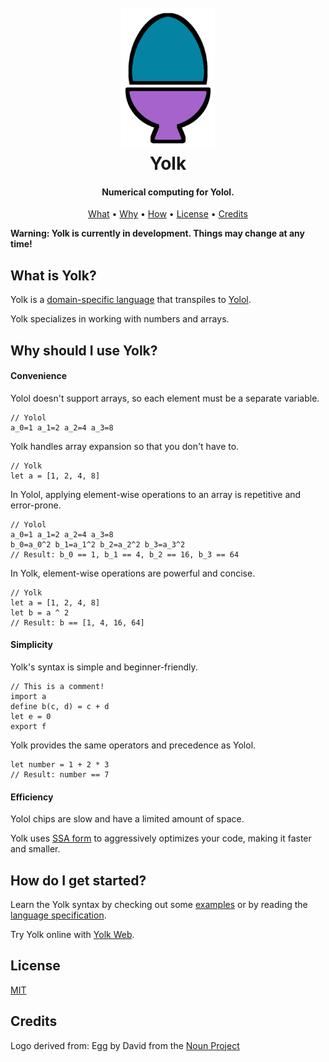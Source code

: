 <h1 align="center">
    <br>
    <img src="https://raw.githubusercontent.com/averycrespi/yolk/master/resources/yolk.png" width="150"</img>
    <br>
    Yolk
    <br>
</h1>

<h4 align="center">Numerical computing for Yolol.</h4>

<p align="center">
    <a href="#what-is-yolk">What</a> •
    <a href="#why-should-i-use-yolk">Why</a> •
    <a href="#how-do-i-get-started">How</a> •
    <a href="#license">License</a> •
    <a href="#credits">Credits</a>
</p>

**Warning: Yolk is currently in development. Things may change at any time!**

## What is Yolk?

Yolk is a [domain-specific language](https://en.wikipedia.org/wiki/Domain-specific_language) that transpiles to [Yolol](https://wiki.starbasegame.com/index.php/YOLOL).

Yolk specializes in working with numbers and arrays.

## Why should I use Yolk?

#### Convenience

Yolol doesn't support arrays, so each element must be a separate variable.

```
// Yolol
a_0=1 a_1=2 a_2=4 a_3=8
```

Yolk handles array expansion so that you don't have to.

```
// Yolk
let a = [1, 2, 4, 8]
```

In Yolol, applying element-wise operations to an array is repetitive and error-prone.

```
// Yolol
a_0=1 a_1=2 a_2=4 a_3=8
b_0=a_0^2 b_1=a_1^2 b_2=a_2^2 b_3=a_3^2
// Result: b_0 == 1, b_1 == 4, b_2 == 16, b_3 == 64
```

In Yolk, element-wise operations are powerful and concise.

```
// Yolk
let a = [1, 2, 4, 8]
let b = a ^ 2
// Result: b == [1, 4, 16, 64]
```

#### Simplicity

Yolk's syntax is simple and beginner-friendly.

```
// This is a comment!
import a
define b(c, d) = c + d
let e = 0
export f
```

Yolk provides the same operators and precedence as Yolol.

```
let number = 1 + 2 * 3
// Result: number == 7
```

#### Efficiency

Yolol chips are slow and have a limited amount of space.

Yolk uses [SSA form](https://en.wikipedia.org/wiki/Static_single_assignment_form) to aggressively optimizes your code, making it faster and smaller.

## How do I get started?

Learn the Yolk syntax by checking out some [examples](tests/corpus) or by reading the [language specification](docs/spec.md).

Try Yolk online with [Yolk Web](https://averycrespi.github.io/yolk-web/).

## License

[MIT](https://opensource.org/licenses/MIT)

## Credits

Logo derived from: Egg by David from the [Noun Project](https://thenounproject.com/)
